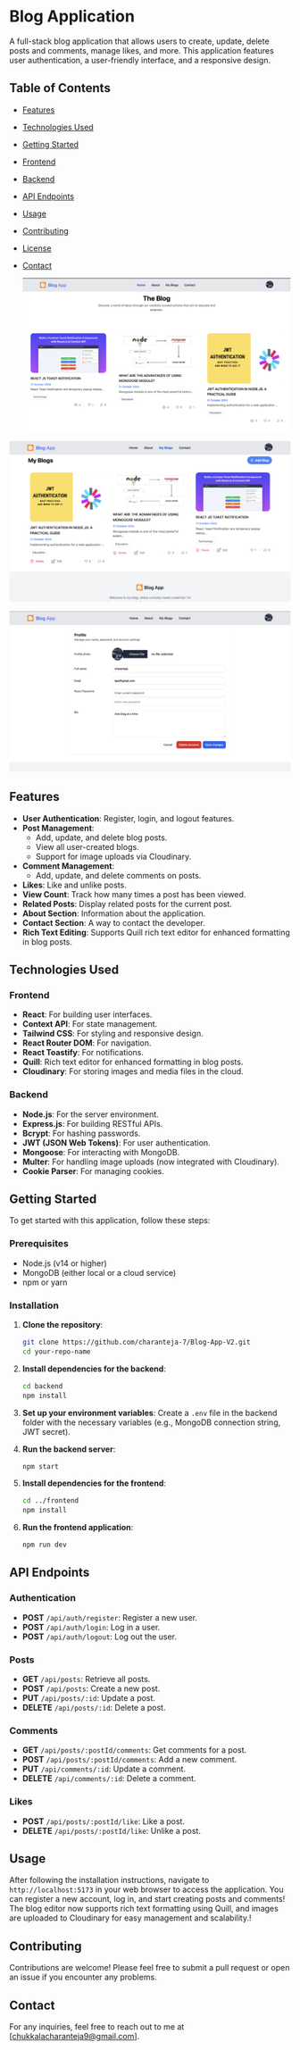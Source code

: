 

# Blog Application

A full-stack blog application that allows users to create, update, delete posts and comments, manage likes, and more. This application features user authentication, a user-friendly interface, and a responsive design.

## Table of Contents

- [Features](#features)
- [Technologies Used](#technologies-used)
- [Getting Started](#getting-started)
- [Frontend](#frontend)
- [Backend](#backend)
- [API Endpoints](#api-endpoints)
- [Usage](#usage)
- [Contributing](#contributing)
- [License](#license)
- [Contact](#contact)

  ![Profile Image](https://github.com/charanteja-7/Blog-App-V2/blob/main/assets/allblogs.png?raw=true)

 ![Profile Image](https://github.com/charanteja-7/Blog-App-V2/blob/main/assets/myblogs.png?raw=true)

 ![Profile Image](https://github.com/charanteja-7/Blog-App-V2/blob/main/assets/profile.png?raw=true)


## Features

- **User Authentication**: Register, login, and logout features.
- **Post Management**:
  - Add, update, and delete blog posts.
  - View all user-created blogs.
  - Support for image uploads via Cloudinary.
- **Comment Management**:
  - Add, update, and delete comments on posts.
- **Likes**: Like and unlike posts.
- **View Count**: Track how many times a post has been viewed.
- **Related Posts**: Display related posts for the current post.
- **About Section**: Information about the application.
- **Contact Section**: A way to contact the developer.
- **Rich Text Editing**: Supports Quill rich text editor for enhanced formatting in blog posts.


## Technologies Used

### Frontend
- **React**: For building user interfaces.
- **Context API**: For state management.
- **Tailwind CSS**: For styling and responsive design.
- **React Router DOM**: For navigation.
- **React Toastify**: For notifications.
- **Quill**: Rich text editor for enhanced formatting in blog posts.
- **Cloudinary**: For storing images and media files in the cloud.


### Backend
- **Node.js**: For the server environment.
- **Express.js**: For building RESTful APIs.
- **Bcrypt**: For hashing passwords.
- **JWT (JSON Web Tokens)**: For user authentication.
- **Mongoose**: For interacting with MongoDB.
- **Multer**: For handling image uploads (now integrated with Cloudinary).
- **Cookie Parser**: For managing cookies.

## Getting Started

To get started with this application, follow these steps:

### Prerequisites

- Node.js (v14 or higher)
- MongoDB (either local or a cloud service)
- npm or yarn

### Installation

1. **Clone the repository**:

   ```bash
   git clone https://github.com/charanteja-7/Blog-App-V2.git
   cd your-repo-name
   ```

2. **Install dependencies for the backend**:

   ```bash
   cd backend
   npm install
   ```

3. **Set up your environment variables**: Create a `.env` file in the backend folder with the necessary variables (e.g., MongoDB connection string, JWT secret).

4. **Run the backend server**:

   ```bash
   npm start
   ```

5. **Install dependencies for the frontend**:

   ```bash
   cd ../frontend
   npm install
   ```

6. **Run the frontend application**:

   ```bash
   npm run dev
   ```

## API Endpoints

### Authentication
- **POST** `/api/auth/register`: Register a new user.
- **POST** `/api/auth/login`: Log in a user.
- **POST** `/api/auth/logout`: Log out the user.

### Posts
- **GET** `/api/posts`: Retrieve all posts.
- **POST** `/api/posts`: Create a new post.
- **PUT** `/api/posts/:id`: Update a post.
- **DELETE** `/api/posts/:id`: Delete a post.

### Comments
- **GET** `/api/posts/:postId/comments`: Get comments for a post.
- **POST** `/api/posts/:postId/comments`: Add a new comment.
- **PUT** `/api/comments/:id`: Update a comment.
- **DELETE** `/api/comments/:id`: Delete a comment.

### Likes
- **POST** `/api/posts/:postId/like`: Like a post.
- **DELETE** `/api/posts/:postId/like`: Unlike a post.

## Usage

After following the installation instructions, navigate to `http://localhost:5173` in your web browser to access the application. You can register a new account, log in, and start creating posts and comments! The blog editor now supports rich text formatting using Quill, and images are uploaded to Cloudinary for easy management and scalability.!

## Contributing

Contributions are welcome! Please feel free to submit a pull request or open an issue if you encounter any problems.



## Contact

For any inquiries, feel free to reach out to me at [chukkalacharanteja9@gmail.com].

